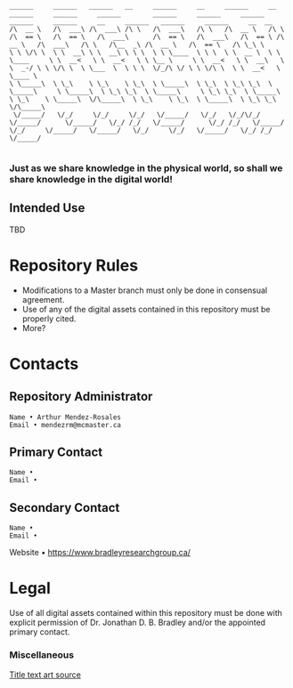  ```
 ______     ______   ______   __     ______     __     ______     __            ______     ______     ______        ______     ______     ______   ______     ______     __     ______   ______     ______     __  __    
/\  __ \   /\  ___\ /\  ___\ /\ \   /\  ___\   /\ \   /\  __ \   /\ \          /\  == \   /\  == \   /\  ___\      /\  == \   /\  ___\   /\  == \ /\  __ \   /\  ___\   /\ \   /\__  _\ /\  __ \   /\  == \   /\ \_\ \   
\ \ \/\ \  \ \  __\ \ \  __\ \ \ \  \ \ \____  \ \ \  \ \  __ \  \ \ \____     \ \  __<   \ \  __<   \ \ \__ \     \ \  __<   \ \  __\   \ \  _-/ \ \ \/\ \  \ \___  \  \ \ \  \/_/\ \/ \ \ \/\ \  \ \  __<   \ \____ \  
 \ \_____\  \ \_\    \ \_\    \ \_\  \ \_____\  \ \_\  \ \_\ \_\  \ \_____\     \ \_____\  \ \_\ \_\  \ \_____\     \ \_\ \_\  \ \_____\  \ \_\    \ \_____\  \/\_____\  \ \_\    \ \_\  \ \_____\  \ \_\ \_\  \/\_____\ 
  \/_____/   \/_/     \/_/     \/_/   \/_____/   \/_/   \/_/\/_/   \/_____/      \/_____/   \/_/ /_/   \/_____/      \/_/ /_/   \/_____/   \/_/     \/_____/   \/_____/   \/_/     \/_/   \/_____/   \/_/ /_/   \/_____/ 
                                                                                                                                                                                                                         
 ```

### Just as we share knowledge in the physical world, so shall we share knowledge in the digital world!

## Intended Use
TBD

# Repository Rules
- Modifications to a Master branch must only be done in consensual agreement.
- Use of any of the digital assets contained in this repository must be properly cited.
- More?

# Contacts
## Repository Administrator
	Name • Arthur Mendez-Rosales
	Email • mendezrm@mcmaster.ca
## Primary Contact
	Name •
	Email •
## Secondary Contact
	Name •
	Email •
Website • https://www.bradleyresearchgroup.ca/

# Legal

Use of all digital assets contained within this repository must be done with explicit permission of
Dr. Jonathan D. B. Bradley and/or the appointed primary contact.

### Miscellaneous
[Title text art source](https://patorjk.com/software/taag/#p=display&f=Sub-Zero&t=Official%20BRG%20Repository)
